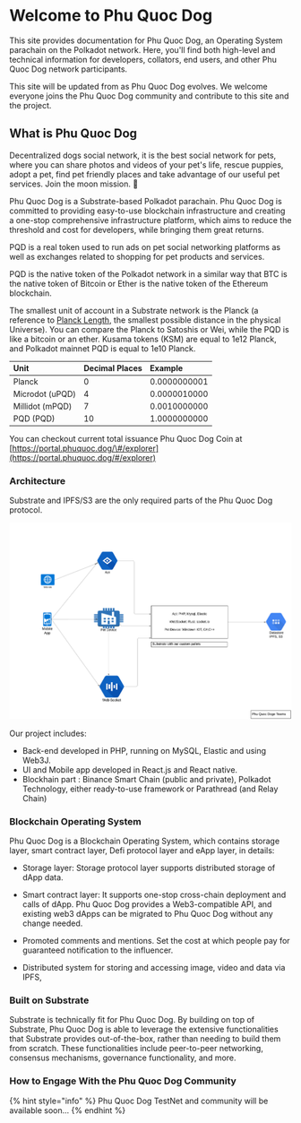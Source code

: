 # Welcome to Phu Quoc Dog

This site provides documentation for Phu Quoc Dog, an Operating System parachain on the Polkadot network. Here, you'll find both high-level and technical information for developers, collators, end users, and other Phu Quoc Dog network participants.

This site will be updated from as Phu Quoc Dog evolves. We welcome everyone joins the Phu Quoc Dog community and contribute to this site and the project.

## What is Phu Quoc Dog

Decentralized dogs social network, it is the best social network for pets, where you can share photos and videos of your pet's life, rescue puppies, adopt a pet, find pet friendly places and take advantage of our useful pet services. Join the moon mission. 🐶

Phu Quoc Dog is a Substrate-based Polkadot parachain. Phu Quoc Dog is committed to providing easy-to-use blockchain infrastructure and creating a one-stop comprehensive infrastructure platform, which aims to reduce the threshold and cost for developers, while bringing them great returns.

PQD is a real token used to run ads on pet social networking platforms as well as exchanges related to shopping for pet products and services.


PQD is the native token of the Polkadot network in a similar way that BTC is the native token of Bitcoin or Ether is the native token of the Ethereum blockchain.

The smallest unit of account in a Substrate network is the Planck \(a reference to [Planck Length](https://en.wikipedia.org/wiki/Planck_length), the smallest possible distance in the physical Universe\). You can compare the Planck to Satoshis or Wei, while the PQD is like a bitcoin or an ether. Kusama tokens \(KSM\) are equal to 1e12 Planck, and Polkadot mainnet PQD is equal to 1e10 Planck.

| Unit | Decimal Places | Example |
| :--- | :--- | :--- |
| Planck | 0 | 0.0000000001 |
| Microdot \(uPQD\) | 4 | 0.0000010000 |
| Millidot \(mPQD\) | 7 | 0.0010000000 |
| PQD \(PQD\) | 10 | 1.0000000000 |

You can checkout current total issuance Phu Quoc Dog Coin at [https://portal.phuquoc.dog/\#/explorer](https://portal.phuquoc.dog/#/explorer)

### Architecture

Substrate and IPFS/S3 are the only required parts of the Phu Quoc Dog protocol.

![](.gitbook/assets/Architecture-PhuQuocDoge.png)

Our project includes:

* Back-end developed in PHP, running on MySQL, Elastic and using Web3J.
* UI and Mobile app developed in React.js and React native.
* Blockhain part : Binance Smart Chain \(public and private\), Polkadot Technology, either ready-to-use framework or Parathread \(and Relay Chain\)

### Blockchain Operating System

Phu Quoc Dog is a Blockchain Operating System, which contains storage layer, smart contract layer, Defi protocol layer and eApp layer, in details:

* Storage layer: Storage protocol layer supports distributed storage of dApp data.

* Smart contract layer: It supports one-stop cross-chain deployment and calls of dApp. Phu Quoc Dog provides a Web3-compatible API,  and existing web3 dApps can be migrated to Phu Quoc Dog without any change needed.

* Promoted comments and mentions. Set the cost at which people pay for guaranteed notification to the influencer.

* Distributed system for storing and accessing image, video and data via IPFS,


### Built on Substrate

Substrate is technically fit for Phu Quoc Dog. By building on top of Substrate, Phu Quoc Dog is able to leverage the extensive functionalities that Substrate provides out-of-the-box, rather than needing to build them from scratch. These functionalities include peer-to-peer networking, consensus mechanisms, governance functionality, and more.



### How to Engage With the Phu Quoc Dog Community

{% hint style="info" %}
Phu Quoc Dog TestNet and community will be available soon...
{% endhint %}

